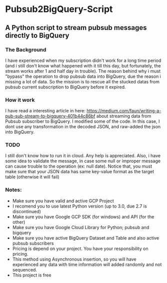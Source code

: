 # Pubsub2BigQuery-Script
## A Python script to stream pubsub messages directly to BigQuery

### The Background
I have experienced when my subscription didn't work for a long time period (and i still don't know what happened with it till this day, but
fortunately, the stream works after 1 and half day in trouble).
The reason behind why i must "bypass" the operation to drop pubsub data into BigQuery, due the reason i missing a lot of data. So the mission
is to rescue all the stucked datas from pubsub current subscription to BigQuery before it expired.

### How it work
I have read a interesting article in here: https://medium.com/faun/writing-a-pub-sub-stream-to-bigquery-401b44c86bf about streaming data from
Pubsub subscriber to BigQuery. I modified some of the code. In this case, I dont use any transformation in the decoded JSON, and raw-added
the json into BigQuery. 

### TODO
I still don't know how to run it in cloud. Any help is appreciated. Also, i have some idea to validate the message, in case some null or improper message can cause trouble to the operation (ex: null date). Notice that, you must make sure that your JSON data has same key-value 
format as the target table (otherwise it will fail)

### Notes:
* Make sure you have valid and active GCP Project
* I recomend you to use latest Python version (up to 3.0, due 2.7 is discontinued)
* Make sure you have Google GCP SDK (for windows) and API (for the other)
* Make sure you have Google Cloud Library for Python; pubsub and bigquery 
* Make sure you have active BigQuery Dataset and Table and also active pubsub subscribers
* Pricing is depend on your project. You have your responsibility on pricing.
* This method using Asynchronous insertion, so you will have experienced any data with time information will added randomly and not sequenced.
* This project is free

